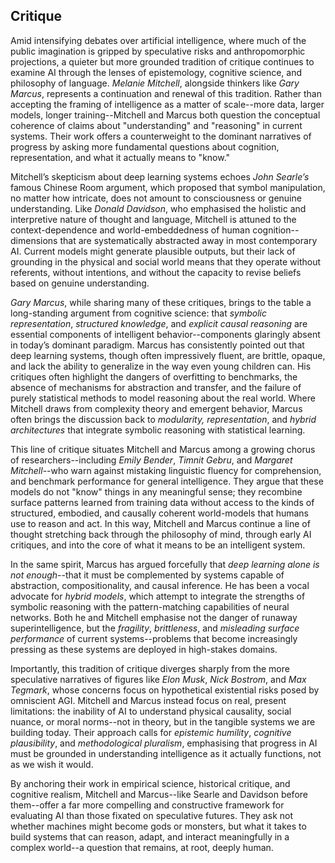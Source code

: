 
## Critique

Amid intensifying debates over artificial intelligence, where much of the public imagination is gripped
by speculative risks and anthropomorphic projections, a quieter but more grounded tradition of critique
continues to examine AI through the lenses of epistemology, cognitive science, and philosophy of language.
*Melanie Mitchell*, alongside thinkers like *Gary Marcus*, represents a continuation and renewal of this
tradition. Rather than accepting the framing of intelligence as a matter of scale--more data, larger models,
longer training--Mitchell and Marcus both question the conceptual coherence of claims about "understanding"
and "reasoning" in current systems. Their work offers a counterweight to the dominant narratives of progress
by asking more fundamental questions about cognition, representation, and what it actually means to "know."

Mitchell’s skepticism about deep learning systems echoes *John Searle’s* famous Chinese Room argument,
which proposed that symbol manipulation, no matter how intricate, does not amount to consciousness or
genuine understanding. Like *Donald Davidson*, who emphasised the holistic and interpretive nature of
thought and language, Mitchell is attuned to the context-dependence and world-embeddedness of human
cognition--dimensions that are systematically abstracted away in most contemporary AI. Current models
might generate plausible outputs, but their lack of grounding in the physical and social world means
that they operate without referents, without intentions, and without the capacity to revise beliefs
based on genuine understanding.

*Gary Marcus*, while sharing many of these critiques, brings to the table a long-standing argument from
cognitive science: that *symbolic representation*, *structured knowledge*, and *explicit causal reasoning*
are essential components of intelligent behavior--components glaringly absent in today’s dominant
paradigm. Marcus has consistently pointed out that deep learning systems, though often impressively
fluent, are brittle, opaque, and lack the ability to generalize in the way even young children can.
His critiques often highlight the dangers of overfitting to benchmarks, the absence of mechanisms
for abstraction and transfer, and the failure of purely statistical methods to model reasoning about
the real world. Where Mitchell draws from complexity theory and emergent behavior, Marcus often brings
the discussion back to *modularity, representation*, and *hybrid architectures* that integrate symbolic
reasoning with statistical learning.

This line of critique situates Mitchell and Marcus among a growing chorus of researchers--including
*Emily Bender*, *Timnit Gebru*, and *Margaret Mitchell*--who warn against mistaking linguistic fluency
for comprehension, and benchmark performance for general intelligence. They argue that these models
do not "know" things in any meaningful sense; they recombine surface patterns learned from training
data without access to the kinds of structured, embodied, and causally coherent world-models that
humans use to reason and act. In this way, Mitchell and Marcus continue a line of thought stretching
back through the philosophy of mind, through early AI critiques, and into the core of what it means
to be an intelligent system.

In the same spirit, Marcus has argued forcefully that *deep learning alone is not enough*--that it
must be complemented by systems capable of abstraction, compositionality, and causal inference. He
has been a vocal advocate for *hybrid models*, which attempt to integrate the strengths of symbolic
reasoning with the pattern-matching capabilities of neural networks. Both he and Mitchell emphasise
not the danger of runaway superintelligence, but the *fragility*, *brittleness*, and *misleading
surface performance* of current systems--problems that become increasingly pressing as these systems
are deployed in high-stakes domains.

Importantly, this tradition of critique diverges sharply from the more speculative narratives of
figures like *Elon Musk*, *Nick Bostrom*, and *Max Tegmark*, whose concerns focus on hypothetical
existential risks posed by omniscient AGI. Mitchell and Marcus instead focus on real, present limitations:
the inability of AI to understand physical causality, social nuance, or moral norms--not in theory,
but in the tangible systems we are building today. Their approach calls for *epistemic humility*,
*cognitive plausibility*, and *methodological pluralism*, emphasising that progress in AI must be
grounded in understanding intelligence as it actually functions, not as we wish it would.

By anchoring their work in empirical science, historical critique, and cognitive realism, Mitchell
and Marcus--like Searle and Davidson before them--offer a far more compelling and constructive
framework for evaluating AI than those fixated on speculative futures. They ask not whether machines
might become gods or monsters, but what it takes to build systems that can reason, adapt, and
interact meaningfully in a complex world--a question that remains, at root, deeply human.


